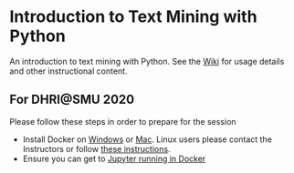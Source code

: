 # Introduction to Text Mining with Python

An introduction to text mining with Python. See the [Wiki](https://github.com/SouthernMethodistUniversity/Text_Mining_Python/wiki) for usage details and other instructional content.

## For DHRI@SMU 2020

Please follow these steps in order to prepare for the session

- Install Docker on [Windows](https://github.com/SouthernMethodistUniversity/Text_Mining_Python/wiki/Installing-Docker-on-Windows) or [Mac](https://github.com/SouthernMethodistUniversity/Text_Mining_Python/wiki/Installing-Docker-on-Mac-OS). Linux users please contact the Instructors or follow [these instructions](https://docs.docker.com/engine/install/ubuntu/).
- Ensure you can get to [Jupyter running in Docker](https://github.com/SouthernMethodistUniversity/Text_Mining_Python/wiki/Setting-up-Jupyter-in-Docker)
